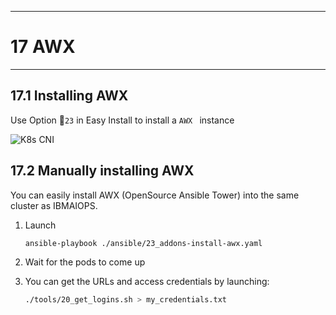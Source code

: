---------------------------------------------------------------
# 17 AWX
---------------------------------------------------------------

## 17.1 Installing AWX

Use Option 🐥`23` in Easy Install to install a `AWX ` instance

![K8s CNI](./pics/install-evtmanager_awx.png)


## 17.2 Manually installing AWX


You can easily install AWX (OpenSource Ansible Tower) into the same cluster as IBMAIOPS.

1. Launch

	```bash
	ansible-playbook ./ansible/23_addons-install-awx.yaml	
	```
	
2. Wait for the pods to come up
3. You can get the URLs and access credentials by launching:

	```bash
	./tools/20_get_logins.sh > my_credentials.txt
	```



<div style="page-break-after: always;"></div>
